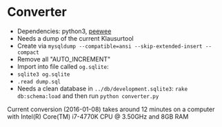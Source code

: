 # Converter

 * Dependencies: python3, [peewee](http://docs.peewee-orm.com/en/latest/)
 * Needs a dump of the current Klausurtool
  * Create via ```mysqldump --compatible=ansi --skip-extended-insert --compact```
  * Remove all "AUTO_INCREMENT"
  * Import into file called ```og.sqlite```: 
   * ```sqlite3 og.sqlite``` 
   * ```.read dump.sql```
 * Needs a clean database in ```../db/development.sqlite3```: ```rake db:schema:load``` and then run ```python converter.py``` 

Current conversion (2016-01-08) takes around 12 minutes on a computer 
with Intel(R) Core(TM) i7-4770K CPU @ 3.50GHz and 8GB RAM